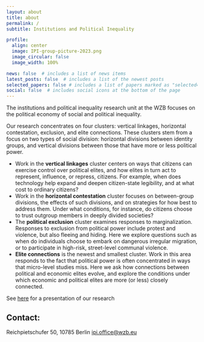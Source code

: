 ```yaml
---
layout: about
title: about
permalink: /
subtitle: Institutions and Political Inequality

profile:
  align: center
  image: IPI-group-picture-2023.png
  image_circular: false
  image_width: 100%

news: false  # includes a list of news items
latest_posts: false  # includes a list of the newest posts
selected_papers: false # includes a list of papers marked as "selected={true}"
social: false  # includes social icons at the bottom of the page
---
```


The institutions and political inequality research unit at the WZB focuses on the political economy of social and political inequality. 

Our research concentrates on four clusters: vertical linkages, horizontal contestation, exclusion, and elite connections. These clusters stem from a focus on two types of social division: horizontal divisions between identity groups, and vertical divisions between those that have more or less political power. 

*	Work in the **vertical linkages** cluster centers on ways that citizens can exercise control over political elites, and how elites in turn act to represent, influence, or repress, citizens. For example, when does technology help expand and deepen citizen-state legibility, and at what cost to ordinary citizens?
*	Work in the **horizontal contestation** cluster focuses on between-group divisions, the effects of such divisions, and on strategies for how best to address them. Under what conditions, for instance, do citizens choose to trust outgroup members in deeply divided societies? 
*	The **political exclusion** cluster examines responses to marginalization. Responses to exclusion from political power include protest and violence, but also fleeing and hiding. Here we explore questions such as when do individuals choose to embark on dangerous irregular migration, or to participate in high-risk, street-level communal violence.
*	**Elite connections** is the newest and smallest cluster. Work in this area responds to the fact that political power is often concentrated in ways that micro-level studies miss. Here we ask how connections between political and economic elites evolve, and explore the conditions under which economic and political elites are more (or less) closely connected.


See [here](https://wzb-ipi.github.io/assets/slides/ipi.html) for a presentation of our research 

## Contact:

 Reichpietschufer 50,
 10785 Berlin
 ipi.office@wzb.eu
